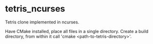 # tetris_ncurses
Tetris clone implemented in ncurses.

Have CMake installed, place all files in a single directory.
Create a build directory, from within it call 'cmake \<path-to-tetris-directory\>'.
